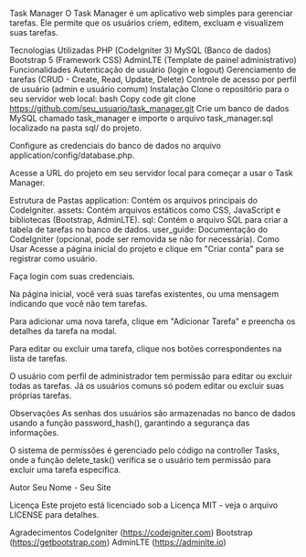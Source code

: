 Task Manager
O Task Manager é um aplicativo web simples para gerenciar tarefas. Ele permite que os usuários criem, editem, excluam e visualizem suas tarefas.

Tecnologias Utilizadas
PHP (CodeIgniter 3)
MySQL (Banco de dados)
Bootstrap 5 (Framework CSS)
AdminLTE (Template de painel administrativo)
Funcionalidades
Autenticação de usuário (login e logout)
Gerenciamento de tarefas (CRUD - Create, Read, Update, Delete)
Controle de acesso por perfil de usuário (admin e usuário comum)
Instalação
Clone o repositório para o seu servidor web local:
bash
Copy code
git clone https://github.com/seu_usuario/task_manager.git
Crie um banco de dados MySQL chamado task_manager e importe o arquivo task_manager.sql localizado na pasta sql/ do projeto.

Configure as credenciais do banco de dados no arquivo application/config/database.php.

Acesse a URL do projeto em seu servidor local para começar a usar o Task Manager.

Estrutura de Pastas
application: Contém os arquivos principais do CodeIgniter.
assets: Contém arquivos estáticos como CSS, JavaScript e bibliotecas (Bootstrap, AdminLTE).
sql: Contém o arquivo SQL para criar a tabela de tarefas no banco de dados.
user_guide: Documentação do CodeIgniter (opcional, pode ser removida se não for necessária).
Como Usar
Acesse a página inicial do projeto e clique em "Criar conta" para se registrar como usuário.

Faça login com suas credenciais.

Na página inicial, você verá suas tarefas existentes, ou uma mensagem indicando que você não tem tarefas.

Para adicionar uma nova tarefa, clique em "Adicionar Tarefa" e preencha os detalhes da tarefa na modal.

Para editar ou excluir uma tarefa, clique nos botões correspondentes na lista de tarefas.

O usuário com perfil de administrador tem permissão para editar ou excluir todas as tarefas. Já os usuários comuns só podem editar ou excluir suas próprias tarefas.

Observações
As senhas dos usuários são armazenadas no banco de dados usando a função password_hash(), garantindo a segurança das informações.

O sistema de permissões é gerenciado pelo código na controller Tasks, onde a função delete_task() verifica se o usuário tem permissão para excluir uma tarefa específica.

Autor
Seu Nome - Seu Site

Licença
Este projeto está licenciado sob a Licença MIT - veja o arquivo LICENSE para detalhes.

Agradecimentos
CodeIgniter (https://codeigniter.com)
Bootstrap (https://getbootstrap.com)
AdminLTE (https://adminlte.io)